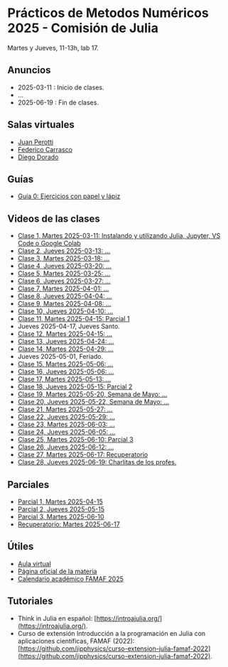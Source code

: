 # Prácticos de Metodos Numéricos 2025 - Comisión de Julia

Martes y Jueves, 11-13h, lab 17.

## Anuncios

* 2025-03-11 : Inicio de clases.
* ...
* 2025-06-19 : Fin de clases.

## Salas virtuales

* [Juan Perotti](https://meet.google.com/tjp-uypo-zbi)
* [Federico Carrasco](https://meet.google.com/oye-rgjt-kjc)
* [Diego Dorado](https://meet.google.com/dhh-coip-qyn)

## Guías

* [Guía 0: Ejercicios con papel y lápiz](TODO)

## Videos de las clases

* [Clase 1,  Martes 2025-03-11: Instalando y utilizando Julia, Jupyter, VS Code o Google Colab](TODO)
* [Clase 2,  Jueves 2025-03-13: ...](TODO)
* [Clase 3,  Martes 2025-03-18: ...](TODO)
* [Clase 4,  Jueves 2025-03-20: ...](TODO)
* [Clase 5,  Martes 2025-03-25: ...](TODO)
* [Clase 6,  Jueves 2025-03-27: ...](TODO)
* [Clase 7,  Martes 2025-04-01: ...](TODO)
* [Clase 8,  Jueves 2025-04-04: ...](TODO)
* [Clase 9,  Martes 2025-04-08: ...](TODO)
* [Clase 10, Jueves 2025-04-10: ...](TODO)
* [Clase 11, Martes 2025-04-15: Parcial 1](TODO)
* Jueves 2025-04-17, Jueves Santo.
* [Clase 12, Martes 2025-04-15: ...](TODO)
* [Clase 13, Jueves 2025-04-24: ...](TODO)
* [Clase 14, Martes 2025-04-29: ...](TODO)
* Jueves 2025-05-01, Feriado.
* [Clase 15, Martes 2025-05-06: ...](TODO)
* [Clase 16, Jueves 2025-05-06: ...](TODO)
* [Clase 17, Martes 2025-05-13: ...](TODO)
* [Clase 18, Jueves 2025-05-15: Parcial 2](TODO)
* [Clase 19, Martes 2025-05-20, Semana de Mayo: ...](TODO)
* [Clase 20, Jueves 2025-05-22, Semana de Mayo: ...](TODO)
* [Clase 21, Martes 2025-05-27: ...](TODO)
* [Clase 22, Jueves 2025-05-29: ...](TODO)
* [Clase 23, Martes 2025-06-03: ...](TODO)
* [Clase 24, Jueves 2025-06-05: ...](TODO)
* [Clase 25, Martes 2025-06-10: Parcial 3](TODO)
* [Clase 26, Jueves 2025-06-12: ...](TODO)
* [Clase 27, Martes 2025-06-17: Recuperatorio](TODO)
* [Clase 28, Jueves 2025-06-19: Charlitas de los profes.](TODO)

## Parciales

* [Parcial 1, Martes 2025-04-15](TODO)
* [Parcial 2, Jueves 2025-05-15](TODO)
* [Parcial 3, Martes 2025-06-10](TODO)
* [Recuperatorio: Martes 2025-06-17](TODO)

## Útiles

* [Aula virtual](https://famaf.aulavirtual.unc.edu.ar/course/view.php?id=482&section=0)
* [Página oficial de la materia](TODO)
* [Calendario académico FAMAF 2025](https://www.famaf.unc.edu.ar/documents/5131/RHCD-2024-507-E-UNC-DEC_FAMAF_-_Anexo_Calendario_Academico_2025.pdf)

## Tutoriales

* Think in Julia en español: [https://introajulia.org/](https://introajulia.org/).
* Curso de extensión Introducción a la programación en Julia con aplicaciones científicas, FAMAF (2022): [https://github.com/jipphysics/curso-extension-julia-famaf-2022](https://github.com/jipphysics/curso-extension-julia-famaf-2022).
